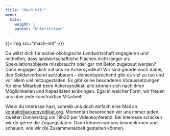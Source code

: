 ```yaml
---
title: "Mach mit!"
menu:
  main:
    weight: 1
    parent: "Unterstützen"
---
```


{{< img src="mach-mit" >}}

Du willst dich für sozial-ökologische Landwirtschaft engagieren und mithelfen, dass landwirtschaftliche Flächen nicht länger als Spekulationsobjekte missbraucht oder gar mit Beton zugebaut werden? Dann engagier dich mit uns im Ackersyndikat! Wir sind gerade noch dabei, den Solidarverbund aufzubauen – dementsprechend gibt es viel zu tun und vor allem viel mitzugestalten. Es gibt keine besonderen Voraussetzungen für eine Mitarbeit beim Ackersyndikat, alle können sich nach ihren Möglichkeiten und Kapazitäten einbringen. Egal in welcher Form, wir freuen uns über jede konstruktive Mitarbeit!

Wenn du Interesse hast, schreib uns doch einfach eine Mail an kontakt@ackersyndikat.org. Momentan besprechen wir uns immer jeden zweiten Donnerstag um 19h30 per Videokonferenz. Bei Interesse schicken wir dir gerne die Zugangsdaten. Dann können wir uns kennenlernen und schauen, wie wir die Zusammenarbeit gestalten können.
